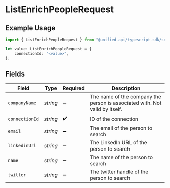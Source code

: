 # ListEnrichPeopleRequest

## Example Usage

```typescript
import { ListEnrichPeopleRequest } from "@unified-api/typescript-sdk/sdk/models/operations";

let value: ListEnrichPeopleRequest = {
    connectionId: "<value>",
};
```

## Fields

| Field                                                                        | Type                                                                         | Required                                                                     | Description                                                                  |
| ---------------------------------------------------------------------------- | ---------------------------------------------------------------------------- | ---------------------------------------------------------------------------- | ---------------------------------------------------------------------------- |
| `companyName`                                                                | *string*                                                                     | :heavy_minus_sign:                                                           | The name of the company the person is associated with.  Not valid by itself. |
| `connectionId`                                                               | *string*                                                                     | :heavy_check_mark:                                                           | ID of the connection                                                         |
| `email`                                                                      | *string*                                                                     | :heavy_minus_sign:                                                           | The email of the person to search                                            |
| `linkedinUrl`                                                                | *string*                                                                     | :heavy_minus_sign:                                                           | The LinkedIn URL of the person to search                                     |
| `name`                                                                       | *string*                                                                     | :heavy_minus_sign:                                                           | The name of the person to search                                             |
| `twitter`                                                                    | *string*                                                                     | :heavy_minus_sign:                                                           | The twitter handle of the person to search                                   |